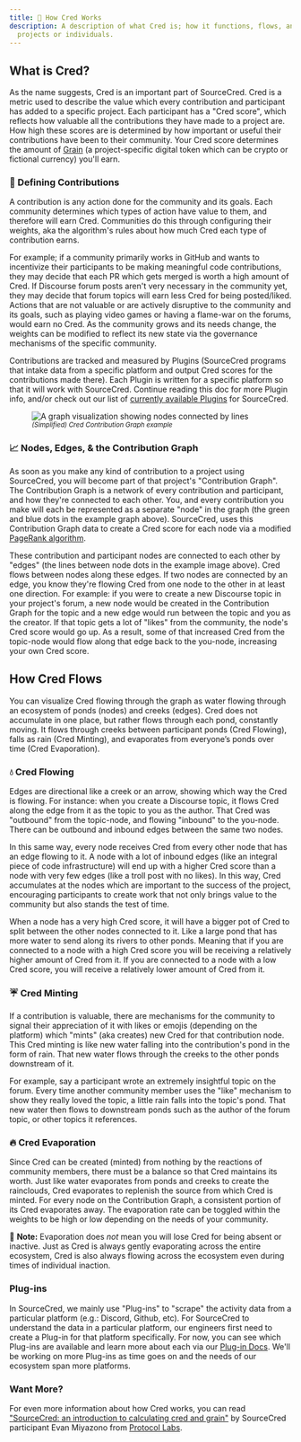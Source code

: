 ```yaml
---
title: 🧮 How Cred Works
description: A description of what Cred is; how it functions, flows, and effects
  projects or individuals.
---
```


## What is Cred?

As the name suggests, Cred is an important part of SourceCred. Cred is a metric used to describe the value which every contribution and participant has added to a specific project. Each participant has a "Cred score", which reflects how valuable all the contributions they have made to a project are. How high these scores are is determined by how important or useful their contributions have been to their community. Your Cred score determines the amount of [Grain](/docs/beta/grain) (a project-specific digital token which can be crypto or fictional currency) you'll earn.

### 🧮 Defining Contributions

A contribution is any action done for the community and its goals. Each community determines which types of action have value to them, and therefore will earn Cred. Communities do this through configuring their weights, aka the algorithm's rules about how much Cred each type of contribution earns.

For example; if a community primarily works in GitHub and wants to incentivize their participants to be making meaningful code contributions, they may decide that each PR which gets merged is worth a high amount of Cred. If Discourse forum posts aren't very necessary in the community yet, they may decide that forum topics will earn less Cred for being posted/liked. Actions that are not valuable or are actively disruptive to the community and its goals, such as playing video games or having a flame-war on the forums, would earn no Cred. As the community grows and its needs change, the weights can be modified to reflect its new state via the governance mechanisms of the specific community.

Contributions are tracked and measured by Plugins (SourceCred programs that intake data from a specific platform and output Cred scores for the contributions made there). Each Plugin is written for a specific platform so that it will work with SourceCred. Continue reading this doc for more Plugin info, and/or check out our list of [currently available Plugins](/docs/beta/plugins/github) for SourceCred.

<figure>
<img src="https://sourcecred.io/img/visuals/sourcecred-graph-example.png" alt="A graph visualization showing nodes connected by lines" />
<figcaption><small><em>(Simplified) Cred Contribution Graph example</em></small></figcaption>
</figure>

### 📈 Nodes, Edges, & the Contribution Graph

As soon as you make any kind of contribution to a project using SourceCred, you will become part of that project's "Contribution Graph". The Contribution Graph is a network of every contribution and participant, and how they're connected to each other. You, and every contribution you make will each be represented as a separate "node" in the graph (the green and blue dots in the example graph above). SourceCred, uses this Contribution Graph data to create a Cred score for each node via a modified [PageRank algorithm](http://ilpubs.stanford.edu:8090/422/1/1999-66.pdf).

These contribution and participant nodes are connected to each other by "edges" (the lines between node dots in the example image above). Cred flows between nodes along these edges. If two nodes are connected by an edge, you know they're flowing Cred from one node to the other in at least one direction. For example: if you were to create a new Discourse topic in your project's forum, a new node would be created in the Contribution Graph for the topic and a new edge would run between the topic and you as the creator. If that topic gets a lot of "likes" from the community, the node's Cred score would go up. As a result, some of that increased Cred from the topic-node would flow along that edge back to the you-node, increasing your own Cred score.

## How Cred Flows

You can visualize Cred flowing through the graph as water flowing through an ecosystem of ponds (nodes) and creeks (edges). Cred does not accumulate in one place, but rather flows through each pond, constantly moving. It flows through creeks between participant ponds (Cred Flowing), falls as rain (Cred Minting), and evaporates from everyone’s ponds over time (Cred Evaporation).

### 💧 Cred Flowing

Edges are directional like a creek or an arrow, showing which way the Cred is flowing. For instance: when you create a Discourse topic, it flows Cred along the edge from it as the topic to you as the author. That Cred was "outbound" from the topic-node, and flowing "inbound" to the you-node. There can be outbound and inbound edges between the same two nodes.

In this same way, every node receives Cred from every other node that has an edge flowing to it. A node with a lot of inbound edges (like an integral piece of code infrastructure) will end up with a higher Cred score than a node with very few edges (like a troll post with no likes). In this way, Cred accumulates at the nodes which are important to the success of the project, encouraging participants to create work that not only brings value to the community but also stands the test of time.

When a node has a very high Cred score, it will have a bigger pot of Cred to split between the other nodes connected to it. Like a large pond that has more water to send along its rivers to other ponds. Meaning that if you are connected to a node with a high Cred score you will be receiving a relatively higher amount of Cred from it. If you are connected to a node with a low Cred score, you will receive a relatively lower amount of Cred from it.

### ☔ Cred Minting

If a contribution is valuable, there are mechanisms for the community to signal their appreciation of it with likes or emojis (depending on the platform) which "mints" (aka creates) new Cred for that contribution node. This Cred minting is like new water falling into the contribution's pond in the form of rain. That new water flows through the creeks to the other ponds downstream of it.

For example, say a participant wrote an extremely insightful topic on the forum. Every time another community member uses the "like" mechanism to show they really loved the topic, a little rain falls into the topic's pond. That new water then flows to downstream ponds such as the author of the forum topic, or other topics it references.

### 🔥 Cred Evaporation

Since Cred can be created (minted) from nothing by the reactions of community members, there must be a balance so that Cred maintains its worth. Just like water evaporates from ponds and creeks to create the rainclouds, Cred evaporates to replenish the source from which Cred is minted. For every node on the Contribution Graph, a consistent portion of its Cred evaporates away. The evaporation rate can be toggled within the weights to be high or low depending on the needs of your community.

📝 **Note:** Evaporation does _not_ mean you will lose Cred for being absent or inactive. Just as Cred is always gently evaporating across the entire ecosystem, Cred is also always flowing across the ecosystem even during times of individual inaction.

### Plug-ins

In SourceCred, we mainly use "Plug-ins" to "scrape" the activity data from a particular platform (e.g.: Discord, Github, etc). For SourceCred to understand the data in a particular platform, our engineers first need to create a Plug-in for that platform specifically. For now, you can see which Plug-ins are available and learn more about each via our [Plug-in Docs](/docs/beta/plugins/github). We'll be working on more Plug-ins as time goes on and the needs of our ecosystem span more platforms.

### Want More?

For even more information about how Cred works, you can read [](https://research.protocol.ai/blog/2020/sourcecred-an-introduction-to-calculating-cred-and-grain/)["SourceCred: an introduction to calculating cred and grain"](https://research.protocol.ai/blog/2020/sourcecred-an-introduction-to-calculating-cred-and-grain/) by SourceCred participant Evan Miyazono from [Protocol Labs](https://research.protocol.ai/).
